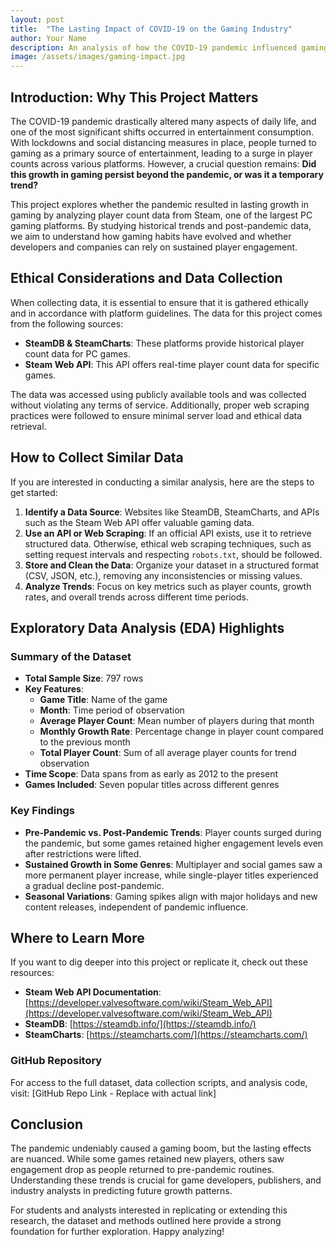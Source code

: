 ```yaml
---
layout: post
title:  "The Lasting Impact of COVID-19 on the Gaming Industry"
author: Your Name
description: An analysis of how the COVID-19 pandemic influenced gaming habits and whether the growth in gaming persisted beyond the pandemic.
image: /assets/images/gaming-impact.jpg
---
```


## Introduction: Why This Project Matters
The COVID-19 pandemic drastically altered many aspects of daily life, and one of the most significant shifts occurred in entertainment consumption. With lockdowns and social distancing measures in place, people turned to gaming as a primary source of entertainment, leading to a surge in player counts across various platforms. However, a crucial question remains: **Did this growth in gaming persist beyond the pandemic, or was it a temporary trend?**

This project explores whether the pandemic resulted in lasting growth in gaming by analyzing player count data from Steam, one of the largest PC gaming platforms. By studying historical trends and post-pandemic data, we aim to understand how gaming habits have evolved and whether developers and companies can rely on sustained player engagement.

## Ethical Considerations and Data Collection
When collecting data, it is essential to ensure that it is gathered ethically and in accordance with platform guidelines. The data for this project comes from the following sources:
- **SteamDB & SteamCharts**: These platforms provide historical player count data for PC games.
- **Steam Web API**: This API offers real-time player count data for specific games.

The data was accessed using publicly available tools and was collected without violating any terms of service. Additionally, proper web scraping practices were followed to ensure minimal server load and ethical data retrieval.

## How to Collect Similar Data
If you are interested in conducting a similar analysis, here are the steps to get started:
1. **Identify a Data Source**: Websites like SteamDB, SteamCharts, and APIs such as the Steam Web API offer valuable gaming data.
2. **Use an API or Web Scraping**: If an official API exists, use it to retrieve structured data. Otherwise, ethical web scraping techniques, such as setting request intervals and respecting `robots.txt`, should be followed.
3. **Store and Clean the Data**: Organize your dataset in a structured format (CSV, JSON, etc.), removing any inconsistencies or missing values.
4. **Analyze Trends**: Focus on key metrics such as player counts, growth rates, and overall trends across different time periods.

## Exploratory Data Analysis (EDA) Highlights
### Summary of the Dataset
- **Total Sample Size**: 797 rows
- **Key Features**:
  - **Game Title**: Name of the game
  - **Month**: Time period of observation
  - **Average Player Count**: Mean number of players during that month
  - **Monthly Growth Rate**: Percentage change in player count compared to the previous month
  - **Total Player Count**: Sum of all average player counts for trend observation
- **Time Scope**: Data spans from as early as 2012 to the present
- **Games Included**: Seven popular titles across different genres

### Key Findings
- **Pre-Pandemic vs. Post-Pandemic Trends**: Player counts surged during the pandemic, but some games retained higher engagement levels even after restrictions were lifted.
- **Sustained Growth in Some Genres**: Multiplayer and social games saw a more permanent player increase, while single-player titles experienced a gradual decline post-pandemic.
- **Seasonal Variations**: Gaming spikes align with major holidays and new content releases, independent of pandemic influence.

## Where to Learn More
If you want to dig deeper into this project or replicate it, check out these resources:
- **Steam Web API Documentation**: [https://developer.valvesoftware.com/wiki/Steam_Web_API](https://developer.valvesoftware.com/wiki/Steam_Web_API)
- **SteamDB**: [https://steamdb.info/](https://steamdb.info/)
- **SteamCharts**: [https://steamcharts.com/](https://steamcharts.com/)

### GitHub Repository
For access to the full dataset, data collection scripts, and analysis code, visit: [GitHub Repo Link - Replace with actual link]

## Conclusion
The pandemic undeniably caused a gaming boom, but the lasting effects are nuanced. While some games retained new players, others saw engagement drop as people returned to pre-pandemic routines. Understanding these trends is crucial for game developers, publishers, and industry analysts in predicting future growth patterns.

For students and analysts interested in replicating or extending this research, the dataset and methods outlined here provide a strong foundation for further exploration. Happy analyzing!


